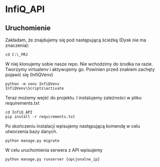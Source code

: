 # InfiQ_API

## Uruchomienie
Zakładam, że znajdujemy się pod następującą ścieżką (Dysk nie ma znaczenia):
```shell
cd C:\_PRJ
```
W niej klonujemy sobie nasze repo. Nie wchodzimy do środka na razie.
Tworzymy virtualenv i aktywujemy go. Powinien przed znakiem zachęty pojawić się (InfiQVenv)
```shell
python -m venv InfiQVenv
InfiQVenv\Scripts\activate
```

Teraz możemy wejść do projektu.
I instalujemy zależności w pliku requirements.txt
```shell
cd InfiQ_API
pip install -r requirements.txt
```

Po skończeniu instalacji wpisujemy następującą komendę w celu utworzenia bazy danych.

```shell
python manage.py migrate
```

W celu uruchomienia serwera z API wpisujemy
```shell
python manage.py runserver {opcjonalne_ip}
```